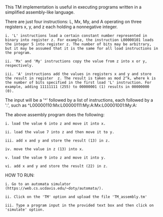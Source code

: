 This TM implementation is useful in executing programs written in a simplified assembly-like language.

There are just four instructions: L, Mx, My, and A operating on three registers x, y, and z each holding a nonnegative integer.

    i. 'L' instructions load a certain constant number represented in binary into register z. For example, the instruction L00000101 loads the integer 5 into register z. The number of bits may be arbitrary, but it may be assumed that it is the same for all load instructions in the program.

    ii. 'Mx' and 'My' instructions copy the value from z into x or y, respectively.

    iii. 'A' instructions add the values in registers x and y and store the result in register  z. The result is taken as mod 2^k, where k is the number of bits specified in the first load 'L' instruction. For example, adding 11111111 (255) to 00000001 (1) results in 00000000 (0).

The input will be a '^' followed by a list of instructions, each followed by a ':', such as
^L00000110:Mx:L00000111:My:A:Mx:L00001001:My:A:

The above assembly program does the following:

    i. load the value 6 into z and move it into x.

    ii. load the value 7 into z and then move it to y.

    iii. add x and y and store the result (13) in z.

    iv. move the value in z (13) into x.

    v. load the value 9 into z and move it into y.

    vi. add x and y and store the result (22) in z.

HOW TO RUN:

    i. Go to an automata simulator (https://web.cs.ucdavis.edu/~doty/automata/).

    ii. Click on the 'TM' option and upload the file 'TM_assembly.tm'

    iii. Type a program input in the provided text box and then click on 'simulate' option.
